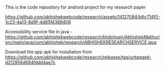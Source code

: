 This is the code repository for android project for my research paper



https://github.com/abhishekwebcode/research/assets/14127084/b6c714f0-1c23-4a13-8d9f-4d65f4389406




Accessibility service file in java - https://github.com/abhishekwebcode/research/blob/main/AbhishekMathur/src/main/java/com/abhishek/research/ABHISHEKRESEARCHSERVICE.java

Download the app apk for installation from https://github.com/abhishekwebcode/research/releases/tag/untagged-d2f2956d684fddd4ae7c
